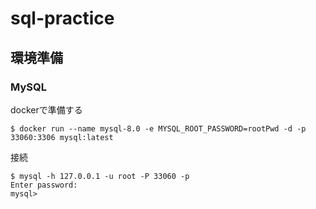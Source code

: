 # sql-practice

## 環境準備

### MySQL
dockerで準備する
```
$ docker run --name mysql-8.0 -e MYSQL_ROOT_PASSWORD=rootPwd -d -p 33060:3306 mysql:latest
```
接続
```
$ mysql -h 127.0.0.1 -u root -P 33060 -p
Enter password: 
mysql> 
```